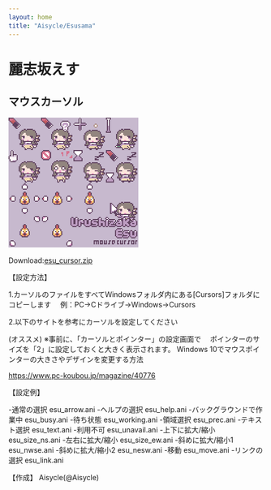 ```yaml
---
layout: home
title: "Aisycle/Esusama"
---
```

# 麗志坂えす
## マウスカーソル

![esu_cursor](img/esu/esu_cursor.gif "esu_cursor")

Download:[esu_cursor.zip](files/esu_cursor.zip)

【設定方法】

1.カーソルのファイルをすべてＷindowsフォルダ内にある[Cursors]フォルダにコピーします
　例：PC→Cドライブ→Windows→Cursors

2.以下のサイトを参考にカーソルを設定してください

(オススメ)
※事前に、「カーソルとポインター」の設定画面で
　ポインターのサイズを「2」に設定しておくと大きく表示されます。
Windows 10でマウスポインターの大きさやデザインを変更する方法

https://www.pc-koubou.jp/magazine/40776


【設定例】

-通常の選択	esu_arrow.ani
-ヘルプの選択	esu_help.ani
-バックグラウンドで作業中	esu_busy.ani
-待ち状態	esu_working.ani
-領域選択	esu_prec.ani
-テキスト選択	esu_text.ani
-利用不可	esu_unavail.ani
-上下に拡大/縮小	esu_size_ns.ani
-左右に拡大/縮小	esu_size_ew.ani
-斜めに拡大/縮小1	esu_nwse.ani
-斜めに拡大/縮小2	esu_nesw.ani
-移動	esu_move.ani
-リンクの選択	esu_link.ani

【作成】
Aisycle(@Aisycle)
